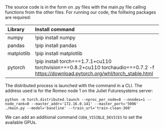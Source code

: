 The source code is in the form on .py files with the main.py file calling functions from the other files. For running our code, the folllwing packages are required:

| Library    | Install command                                                                                                                     |
| :----------|:------------------------------------------------------------------------------------------------------------------------------------|
| numpy      | !pip install numpy                                                                                                                  |
| pandas     | !pip install pandas                                                                                                                 |
| matplotlib | !pip install matplotlib                                                                                                             |
| pytorch    | !pip install torch===1.7.1+cu110 torchvision===0.8.2+cu110 torchaudio===0.7.2 -f https://download.pytorch.org/whl/torch_stable.html |

The distributed process is launched with the command in a CLI. The address used is for the Romeo node 1 on the Juliet Futuresystems server:

`python -m torch.distributed.launch --nproc_per_node=8 --nnodes=1 --node_rank=0 --master_addr='172.16.0.141' --master_port='5006' ./main.py --model='baseline' --train_url='train-clean-360'`

We can add an additional command `CUDA_VISIBLE_DEVICES` to set the available GPUs.
